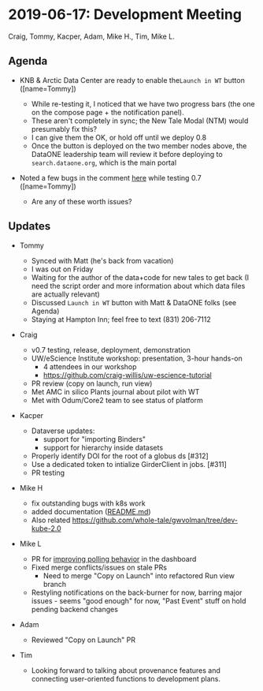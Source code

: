 2019-06-17: Development Meeting
===============================
Craig, Tommy, Kacper, Adam, Mike H., Tim, Mike L.

Agenda
-----

* KNB & Arctic Data Center are ready to enable the`Launch in WT` button ([name=Tommy])
    * While re-testing it, I noticed that we have two progress bars (the one on the compose page + the notification panel).
    * These aren't completely in sync; the New Tale Modal (NTM) would presumably fix this?
    * I can give them the OK, or hold off until we deploy 0.8
    * Once the button is deployed on the two member nodes above, the DataONE leadership team will review it before deploying to `search.dataone.org`, which is the main portal

* Noted a few bugs in the comment [here](https://github.com/whole-tale/wt-design-docs/issues/85) while testing 0.7 ([name=Tommy])
    * Are any of these worth issues?

Updates
-------

* Tommy
    * Synced with Matt (he's back from vacation)
    * I was out on Friday
    * Waiting for the author of the data+code for new tales to get back (I need the script order and more information about which data files are actually relevant)
    * Discussed `Launch in WT` button with Matt & DataONE folks (see Agenda)
    * Staying at Hampton Inn; feel free to text (831) 206-7112

* Craig
    * v0.7 testing, release, deployment, demonstration
    * UW/eScience Institute workshop: presentation, 3-hour hands-on
        * 4 attendees in our workshop
        * https://github.com/craig-willis/uw-escience-tutorial
    * PR review (copy on launch, run view)
    * Met AMC in silico Plants journal about pilot with WT
    * Met with Odum/Core2 team to see status of platform

* Kacper
    * Dataverse updates:
        * support for "importing Binders"
        * support for hierarchy inside datasets
    * Properly identify DOI for the root of a globus ds [#312]
    * Use a dedicated token to intialize GirderClient in jobs. [#311]
    * PR testing

* Mike H
    * fix outstanding bugs with k8s work
    * added documentation ([README.md](https://github.com/whole-tale/wt-kubernetes/blob/dev-kube-2.0/dev-kube/README.md))
    * Also related https://github.com/whole-tale/gwvolman/tree/dev-kube-2.0

* Mike L
    * PR for [improving polling behavior](https://github.com/whole-tale/dashboard/pull/493) in the dashboard
    * Fixed merge conflicts/issues on stale PRs
        * Need to merge "Copy on Launch" into refactored Run view branch
    * Restyling notifications on the back-burner for now, barring major issues - seems "good enough" for now, "Past Event" stuff on hold pending backend changes

* Adam
    * Reviewed "Copy on Launch" PR 

* Tim
    * Looking forward to talking about provenance features and connecting user-oriented functions to development plans.
